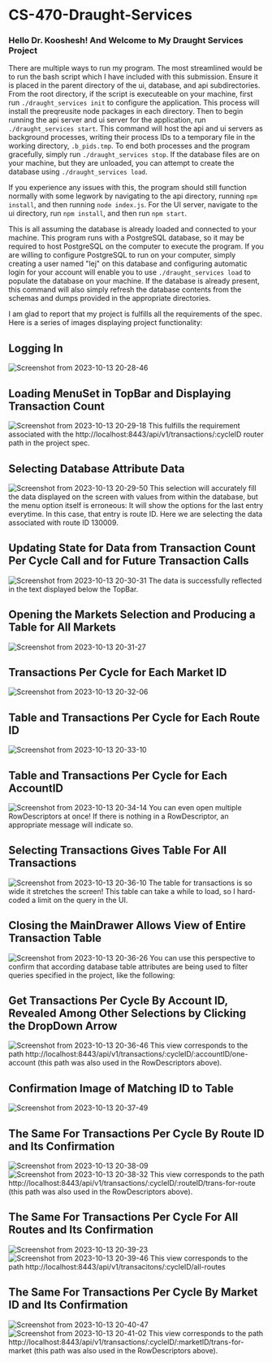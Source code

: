 # CS-470-Draught-Services

### Hello Dr. Kooshesh! And Welcome to My Draught Services Project

There are multiple ways to run my program. The most streamlined would be to run the bash script which I have included with this submission. Ensure it is placed in the parent directory of the ui, database, and api subdirectories. From the root directory, if the script is executeable on your machine, first run ``./draught_services init`` to configure the application. This process will install the preqreusite node packages in each directory. Then to begin running the api server and ui server for the application, run ``./draught_services start``. This command will host the api and ui servers as background processes, writing their process IDs to a temporary file in the working directory, ``.b_pids.tmp``. To end both processes and the program gracefully, simply run ``./draught_services stop``. If the database files are on your machine, but they are unloaded, you can attempt to create the database using ``./draught_services load``.

If you experience any issues with this, the program should still function normally with some legwork by navigating to the api directory, running ``npm install``, and then running ``node index.js``. For the UI server, navigate to the ui directory, run ``npm install``, and then run ``npm start``.

This is all assuming the database is already loaded and connected to your machine. This program runs with a PostgreSQL database, so it may be required to host PostgreSQL on the computer to execute the program. If you are willing to configure PostgreSQL to run on your computer, simply creating a user named "lej" on this database and configuring automatic login for your account will enable you to use ``./draught_services load`` to populate the database on your machine. If the database is already present, this command will also simply refresh the database contents from the schemas and dumps provided in the appropriate directories.

I am glad to report that my project is fulfills all the requirements of the spec. Here is a series of images displaying project functionality:

## Logging In
![Screenshot from 2023-10-13 20-28-46](https://github.com/jwbcoon/CS-470-Draught-Services/assets/89538296/e39c4aaa-5f36-432b-89f6-e9be4e5253dd)

## Loading MenuSet in TopBar and Displaying Transaction Count
![Screenshot from 2023-10-13 20-29-18](https://github.com/jwbcoon/CS-470-Draught-Services/assets/89538296/ad99efdd-759f-43c5-8bd2-53c5f50cbfad)
This fulfills the requirement associated with the http://localhost:8443/api/v1/transactions/:cycleID router path in the project spec.

## Selecting Database Attribute Data
![Screenshot from 2023-10-13 20-29-50](https://github.com/jwbcoon/CS-470-Draught-Services/assets/89538296/e9a38ad7-a501-4c93-969d-f361d7befc6f)
This selection will accurately fill the data displayed on the screen with values from within the database, but the menu option itself is erroneous: It will show the options for the last entry everytime. In this case, that entry is route ID. Here we are selecting the data associated with route ID 130009.

## Updating State for Data from Transaction Count Per Cycle Call and for Future Transaction Calls
![Screenshot from 2023-10-13 20-30-31](https://github.com/jwbcoon/CS-470-Draught-Services/assets/89538296/eb952efb-8632-47f4-9ddd-1b0d8c789615)
The data is successfully reflected in the text displayed below the TopBar.

## Opening the Markets Selection and Producing a Table for All Markets
![Screenshot from 2023-10-13 20-31-27](https://github.com/jwbcoon/CS-470-Draught-Services/assets/89538296/cc6f0153-71b7-4570-a280-5796dfeb49e0)

## Transactions Per Cycle for Each Market ID
![Screenshot from 2023-10-13 20-32-06](https://github.com/jwbcoon/CS-470-Draught-Services/assets/89538296/89076332-444f-488f-b702-395b150a1aeb)

## Table and Transactions Per Cycle for Each Route ID
![Screenshot from 2023-10-13 20-33-10](https://github.com/jwbcoon/CS-470-Draught-Services/assets/89538296/494660db-9621-4fa4-b24d-58bd3761a66e)

## Table and Transactions Per Cycle for Each AccountID
![Screenshot from 2023-10-13 20-34-14](https://github.com/jwbcoon/CS-470-Draught-Services/assets/89538296/dcb053d6-1ee9-42e5-bd94-ea07655f627a)
You can even open multiple RowDescriptors at once! If there is nothing in a RowDescriptor, an appropriate message will indicate so.

## Selecting Transactions Gives Table For All Transactions
![Screenshot from 2023-10-13 20-36-10](https://github.com/jwbcoon/CS-470-Draught-Services/assets/89538296/b553899c-3a5b-43e1-9fbd-61a76d785c82)
The table for transactions is so wide it stretches the screen! This table can take a while to load, so I hard-coded a limit on the query in the UI.

## Closing the MainDrawer Allows View of Entire Transaction Table

![Screenshot from 2023-10-13 20-36-26](https://github.com/jwbcoon/CS-470-Draught-Services/assets/89538296/bb7d1287-5021-4c8d-84bf-362ffaf66145)
You can use this perspective to confirm that according database table attributes are being used to filter queries specified in the project, like the following:

## Get Transactions Per Cycle By Account ID, Revealed Among Other Selections by Clicking the DropDown Arrow
![Screenshot from 2023-10-13 20-36-46](https://github.com/jwbcoon/CS-470-Draught-Services/assets/89538296/807317a0-0f6a-4f7b-a766-67b6a76ae348)
This view corresponds to the path http://localhost:8443/api/v1/transactions/:cycleID/:accountID/one-account (this path was also used in the RowDescriptors above).

## Confirmation Image of Matching ID to Table
![Screenshot from 2023-10-13 20-37-49](https://github.com/jwbcoon/CS-470-Draught-Services/assets/89538296/554923de-e225-4ee7-8c56-7a59b86eb608)

## The Same For Transactions Per Cycle By Route ID and Its Confirmation
![Screenshot from 2023-10-13 20-38-09](https://github.com/jwbcoon/CS-470-Draught-Services/assets/89538296/6bacd46e-2d79-47fd-b050-9ef06322815c)
![Screenshot from 2023-10-13 20-38-32](https://github.com/jwbcoon/CS-470-Draught-Services/assets/89538296/25d18654-6bd8-4f2f-8576-df29cb0e0d9f)
This view corresponds to the path http://localhost:8443/api/v1/transactions/:cycleID/:routeID/trans-for-route (this path was also used in the RowDescriptors above).

## The Same For Transactions Per Cycle For All Routes and Its Confirmation
![Screenshot from 2023-10-13 20-39-23](https://github.com/jwbcoon/CS-470-Draught-Services/assets/89538296/4b2dc7f5-cd7b-4f60-893a-bc513a654d47)
![Screenshot from 2023-10-13 20-39-46](https://github.com/jwbcoon/CS-470-Draught-Services/assets/89538296/f8680559-c5b8-484f-818f-d1bb202856a0)
This view corresponds to the path http://localhost:8443/api/v1/transacitons/:cycleID/all-routes

## The Same For Transactions Per Cycle By Market ID and Its Confirmation
![Screenshot from 2023-10-13 20-40-47](https://github.com/jwbcoon/CS-470-Draught-Services/assets/89538296/e2202407-f6c2-43d5-85b6-035532e8195a)
![Screenshot from 2023-10-13 20-41-02](https://github.com/jwbcoon/CS-470-Draught-Services/assets/89538296/3c24a12c-1f89-4817-a6e2-d9f874ff6635)
This view corresponds to the path http://localhost:8443/api/v1/transactions/:cycleID/:marketID/trans-for-market (this path was also used in the RowDescriptors above).

